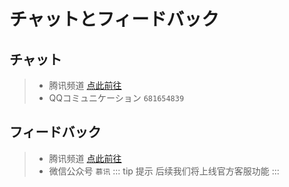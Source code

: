 # チャットとフィードバック

## チャット

> - 腾讯频道 [点此前往](https://pd.qq.com/g/ii843tu61i/text/639977577?subc=639917409)
> - QQコミュニケーション `681654839`

## フィードバック

> - 腾讯频道 [点此前往](https://pd.qq.com/g/ii843tu61i?subc=639917409)
> - 微信公众号 `慕讯`
>   ::: tip 提示
>   后续我们将上线官方客服功能
>   :::
